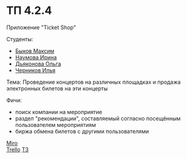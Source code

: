 # ТП 4.2.4
Приложение "Ticket Shop"

Студенты:
* [Быков Максим]( https://github.com/SummerFreezingMe " Быков Максим ")
* [Наумова Ирина]( https://github.com/NaumovichID " Наумова Ирина ")
* [Дьяконова Ольга]( https://github.com/lleoppolldo " Дьяконова Ольга ")
* [Черников Илья]( https://github.com/4ERILYA " Черников Илья ")

Тема: Проведение концертов на различных площадках и продажа электронных билетов на эти концерты

Фичи:  
* поиск компании на мероприятие
* раздел "рекомендации", составляемый согласно посещённым пользователем мероприятиям
* биржа обмена билетов с другими пользователями
 
[Miro]( https://miro.com/app/board/uXjVPi8gZWo=/)                
[Trello]( https://trello.com/b/195Q1ozD/cityconcert)
[ТЗ]( https://docs.google.com/document/d/13faYjmaYqgi6ies_QSFkYU9CA-e7MBHZFCWJrJR-22Q/edit?usp=sharing)
